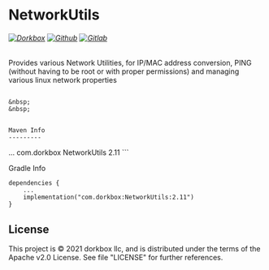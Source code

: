 NetworkUtils
============

###### [![Dorkbox](https://badge.dorkbox.com/dorkbox.svg "Dorkbox")](https://git.dorkbox.com/dorkbox/NetworkUtils) [![Github](https://badge.dorkbox.com/github.svg "Github")](https://github.com/dorkbox/NetworkUtils) [![Gitlab](https://badge.dorkbox.com/gitlab.svg "Gitlab")](https://gitlab.com/dorkbox/NetworkUtils)

Provides various Network Utilities, for IP/MAC address conversion, PING (without having to be root or with proper permissions) and managing various linux network properties



```

&nbsp; 
&nbsp; 

  
Maven Info
---------
```
<dependencies>
    ...
    <dependency>
      <groupId>com.dorkbox</groupId>
      <artifactId>NetworkUtils</artifactId>
      <version>2.11</version>
    </dependency>
</dependencies>
```

Gradle Info
```
dependencies {
    ...
    implementation("com.dorkbox:NetworkUtils:2.11")
}
```

License
---------
This project is © 2021 dorkbox llc, and is distributed under the terms of the Apache v2.0 License. See file "LICENSE" for further 
references.

